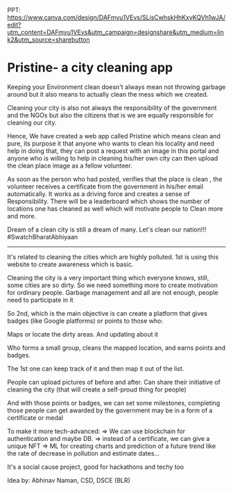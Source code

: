 PPT: https://www.canva.com/design/DAFmyu1VEvs/SLisCwhskHhKxyKQVh1wJA/edit?utm_content=DAFmyu1VEvs&utm_campaign=designshare&utm_medium=link2&utm_source=sharebutton

# Pristine- a city cleaning app
Keeping your Environment clean doesn't always mean not throwing garbage around but it also means to actually clean the mess which we created.

Cleaning your city is also not always the responsibility of the government and the NGOs but also the citizens that is we are equally responsible for cleaning our city. 

Hence,
We have created a web app called Pristine which means clean and pure, its purpose it that anyone who wants to clean his locality and need help in doing that, they can post a request with an image in this portal and anyone who is willing to help in cleaning his/her own city can then upload the clean place image as a fellow volunteer.

As soon as the person who had posted, verifies that the place is clean , the volunteer receives a certificate from the government in his/her email automatically. It works as a driving force and creates a sense of Responsibility. There will be a leaderboard which shows the number of locations one has cleaned as well which will motivate people to Clean more and more.

Dream of a clean city is still a dream of many.
Let's clean our nation!!!
#SwatchBharatAbhiyaan

---
It's related to cleaning the cities which are highly polluted. 1st is using this website to create awareness which is basic.

Cleaning the city is a very important thing which everyone knows, still, some cities are so dirty. So we need something more to create motivation for ordinary people. Garbage management and all are not enough, people need to participate in it

So 2nd, which is the main objective is can create a platform that gives badges (like Google platforms) or points to those who:

Maps or locate the dirty areas. And updating about it

Who forms a small group, cleans the mapped location, and earns points and badges.

The 1st one can keep track of it and then map it out of the list.

People can upload pictures of before and after. Can share their initiative of cleaning the city (that will create a self-proud thing for people)

And with those points or badges, we can set some milestones, completing those people can get awarded by the government may be in a form of a certificate or medal

To make it more tech-advanced: => We can use blockchain for authentication and maybe DB. => instead of a certificate, we can give a unique NFT => ML for creating charts and prediction of a future trend like the rate of decrease in pollution and estimate dates...

It's a social cause project, good for hackathons and techy too

Idea by: Abhinav Naman, CSD, DSCE (BLR) 
